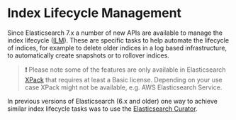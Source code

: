 # Index Lifecycle Management

Since Elasticsearch 7.x a number of new APIs are available to manage the index lifecycle ([ILM](https://www.elastic.co/guide/en/elasticsearch/reference/current/index-lifecycle-management.html)). These are specific tasks to help automate the lifecycle of indices, for example to delete older indices in a log based infrastructure, to automatically create snapshots or to rollover indices.

> **❗️** Please note some of the features are only available in Elasticsearch [XPack](https://www.elastic.co/guide/en/elasticsearch/reference/current/setup-xpack.html) that requires at least a Basic license. Depending on your use case XPack might not be available, e.g. AWS Elasticsearch Service.

In previous versions of Elasticsearch (6.x and older) one way to achieve similar index lifecycle tasks was to use the [Elasticsearch Curator](https://www.elastic.co/guide/en/elasticsearch/client/curator/5.8/index.html).
